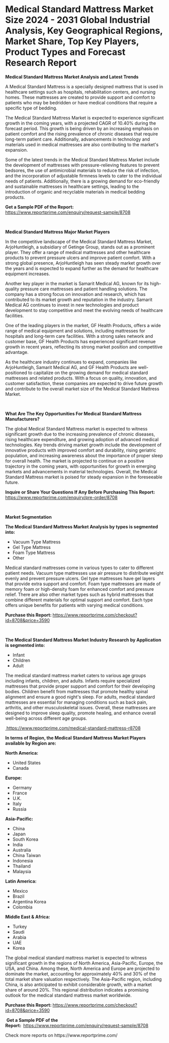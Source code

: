 <p><h1>Medical Standard Mattress Market Size 2024 - 2031 Global Industrial Analysis, Key Geographical Regions, Market Share, Top Key Players, Product Types and Forecast Research Report</h1></p><p><strong>Medical Standard Mattress Market Analysis and Latest Trends</strong></p>
<p><p>A Medical Standard Mattress is a specially designed mattress that is used in healthcare settings such as hospitals, rehabilitation centers, and nursing homes. These mattresses are created to provide support and comfort to patients who may be bedridden or have medical conditions that require a specific type of bedding.</p><p>The Medical Standard Mattress Market is expected to experience significant growth in the coming years, with a projected CAGR of 10.40% during the forecast period. This growth is being driven by an increasing emphasis on patient comfort and the rising prevalence of chronic diseases that require long-term patient care. Additionally, advancements in technology and materials used in medical mattresses are also contributing to the market's expansion.</p><p>Some of the latest trends in the Medical Standard Mattress Market include the development of mattresses with pressure-relieving features to prevent bedsores, the use of antimicrobial materials to reduce the risk of infection, and the incorporation of adjustable firmness levels to cater to the individual needs of patients. Additionally, there is a growing demand for eco-friendly and sustainable mattresses in healthcare settings, leading to the introduction of organic and recyclable materials in medical bedding products.</p></p>
<p><strong>Get a Sample PDF of the Report:&nbsp;</strong> <a href="https://www.reportprime.com/enquiry/request-sample/8708">https://www.reportprime.com/enquiry/request-sample/8708</a></p>
<p>&nbsp;</p>
<p><strong>Medical Standard Mattress Major Market Players</strong></p>
<p><p>In the competitive landscape of the Medical Standard Mattress Market, ArjoHuntleigh, a subsidiary of Getinge Group, stands out as a prominent player. They offer a range of medical mattresses and other healthcare products to prevent pressure ulcers and improve patient comfort. With a strong global presence, ArjoHuntleigh has seen steady market growth over the years and is expected to expand further as the demand for healthcare equipment increases.</p><p>Another key player in the market is Samarit Medical AG, known for its high-quality pressure care mattresses and patient handling solutions. The company has a strong focus on innovation and research, which has contributed to its market growth and reputation in the industry. Samarit Medical AG continues to invest in new technologies and product development to stay competitive and meet the evolving needs of healthcare facilities.</p><p>One of the leading players in the market, GF Health Products, offers a wide range of medical equipment and solutions, including mattresses for hospitals and long-term care facilities. With a strong sales network and customer base, GF Health Products has experienced significant revenue growth in recent years, reflecting its strong market position and competitive advantage.</p><p>As the healthcare industry continues to expand, companies like ArjoHuntleigh, Samarit Medical AG, and GF Health Products are well-positioned to capitalize on the growing demand for medical standard mattresses and related products. With a focus on quality, innovation, and customer satisfaction, these companies are expected to drive future growth and contribute to the overall market size of the Medical Standard Mattress Market.</p></p>
<p>&nbsp;</p>
<p><strong>What Are The Key Opportunities For Medical Standard Mattress Manufacturers?</strong></p>
<p><p>The global Medical Standard Mattress market is expected to witness significant growth due to the increasing prevalence of chronic diseases, rising healthcare expenditure, and growing adoption of advanced medical technologies. Key trends driving market growth include the development of innovative products with improved comfort and durability, rising geriatric population, and increasing awareness about the importance of proper sleep for overall health. The market is projected to continue on a positive trajectory in the coming years, with opportunities for growth in emerging markets and advancements in material technologies. Overall, the Medical Standard Mattress market is poised for steady expansion in the foreseeable future.</p></p>
<p><strong>Inquire or Share Your Questions If Any Before Purchasing This Report:</strong> <a href="https://www.reportprime.com/enquiry/pre-order/8708">https://www.reportprime.com/enquiry/pre-order/8708</a></p>
<p>&nbsp;</p>
<p><strong>Market Segmentation</strong></p>
<p><strong>The Medical Standard Mattress Market Analysis by types is segmented into:</strong></p>
<p><ul><li>Vacuum Type Mattress</li><li>Gel Type Mattress</li><li>Foam Type Mattress</li><li>Other</li></ul></p>
<p><p>Medical standard mattresses come in various types to cater to different patient needs. Vacuum type mattresses use air pressure to distribute weight evenly and prevent pressure ulcers. Gel type mattresses have gel layers that provide extra support and comfort. Foam type mattresses are made of memory foam or high-density foam for enhanced comfort and pressure relief. There are also other market types such as hybrid mattresses that combine different materials for optimal support and comfort. Each type offers unique benefits for patients with varying medical conditions.</p></p>
<p><strong>Purchase this Report:&nbsp;</strong><a href="https://www.reportprime.com/checkout?id=8708&price=3590">https://www.reportprime.com/checkout?id=8708&price=3590</a></p>
<p>&nbsp;</p>
<p><strong>The Medical Standard Mattress Market Industry Research by Application is segmented into:</strong></p>
<p><ul><li>Infant</li><li>Children</li><li>Adult</li></ul></p>
<p><p>The medical standard mattress market caters to various age groups including infants, children, and adults. Infants require specialized mattresses that provide proper support and comfort for their developing bodies. Children benefit from mattresses that promote healthy spinal alignment and ensure a good night's sleep. For adults, medical standard mattresses are essential for managing conditions such as back pain, arthritis, and other musculoskeletal issues. Overall, these mattresses are designed to improve sleep quality, promote healing, and enhance overall well-being across different age groups.</p></p>
<p><a href="https://www.reportprime.com/medical-standard-mattress-r8708">&nbsp;https://www.reportprime.com/medical-standard-mattress-r8708</a></p>
<p><strong>In terms of Region, the Medical Standard Mattress Market Players available by Region are:</strong></p>
<p>
    <p> <strong> North America: </strong>
        <ul>
            <li>United States</li>
            <li>Canada</li>
        </ul>
        </p> 
    <p> <strong> Europe: </strong>
        <ul>
            <li>Germany</li>
            <li>France</li>
            <li>U.K.</li>
            <li>Italy</li>
            <li>Russia</li>
        </ul>
        </p> 
    <p> <strong> Asia-Pacific: </strong>
        <ul>
            <li>China</li>
            <li>Japan</li>
            <li>South Korea</li>
            <li>India</li>
            <li>Australia</li>
            <li>China Taiwan</li>
            <li>Indonesia</li>
            <li>Thailand</li>
            <li>Malaysia</li>
        </ul>
        </p> 
    <p> <strong> Latin America: </strong>
        <ul>
            <li>Mexico</li>
            <li>Brazil</li>
            <li>Argentina Korea</li>
            <li>Colombia</li>
        </ul>
        </p> 
    <p> <strong> Middle East & Africa: </strong>
        <ul>
            <li>Turkey</li>
            <li>Saudi</li>
            <li>Arabia</li>
            <li>UAE</li>
            <li>Korea</li>
        </ul>
    </p>
    </p>
<p><p>The global medical standard mattress market is expected to witness significant growth in the regions of North America, Asia-Pacific, Europe, the USA, and China. Among these, North America and Europe are projected to dominate the market, accounting for approximately 40% and 30% of the total market share valuation respectively. The Asia-Pacific region, including China, is also anticipated to exhibit considerable growth, with a market share of around 20%. This regional distribution indicates a promising outlook for the medical standard mattress market worldwide.</p></p>
<p><strong>Purchase this Report: </strong><a href="https://www.reportprime.com/checkout?id=8708&price=3590">https://www.reportprime.com/checkout?id=8708&price=3590</a></p>
<p>&nbsp;<strong>Get a Sample PDF of the Report:&nbsp;&nbsp;</strong><a href="https://www.reportprime.com/enquiry/request-sample/8708">https://www.reportprime.com/enquiry/request-sample/8708</a></p>
<p><strong></strong></p>
<p>Check more reports on https://www.reportprime.com/</p>